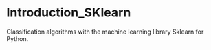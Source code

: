 # Introduction_SKlearn
Classification algorithms with the machine learning library Sklearn for Python.
